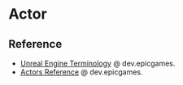 # Actor

## Reference

- [Unreal Engine Terminology](https://dev.epicgames.com/documentation/en-us/unreal-engine/unreal-engine-terminology) @ dev.epicgames.
- [Actors Reference](https://dev.epicgames.com/documentation/en-us/unreal-engine/unreal-engine-actors-reference) @ dev.epicgames.